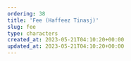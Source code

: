```yaml
---
ordering: 38
title: 'Fee (Haffeez Tinasj)'
slug: fee
type: characters
created_at: 2023-05-21T04:10:20+00:00
updated_at: 2023-05-21T04:10:20+00:00
---
```

